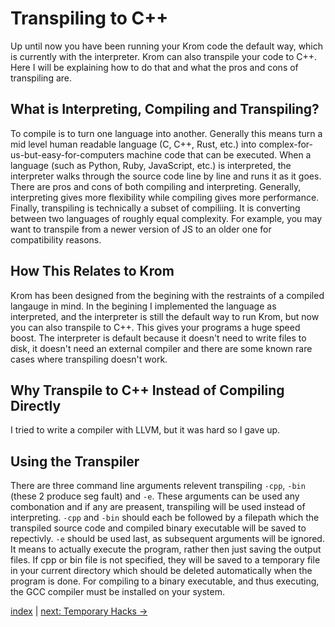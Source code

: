 # Transpiling to C++

Up until now you have been running your Krom code the default way, which is currently with the interpreter. Krom can also transpile your code to C++. Here I will be explaining how to do that and what the pros and cons of transpiling are.

## What is Interpreting, Compiling and Transpiling?
To compile is to turn one language into another. Generally this means turn a mid level human readable language (C, C++, Rust, etc.) into complex-for-us-but-easy-for-computers machine code that can be executed. When a language (such as Python, Ruby, JavaScript, etc.) is interpreted, the interpreter walks through the source code line by line and runs it as it goes. There are pros and cons of both compiling and interpreting. Generally, interpreting gives more flexibility while compiling gives more performance. Finally, transpiling is technically a subset of compiliing. It is converting between two languages of roughly equal complexity. For example, you may want to transpile from a newer version of JS to an older one for compatibility reasons.

## How This Relates to Krom
Krom has been designed from the begining with the restraints of a compiled langauge in mind. In the begining I implemented the language as interpreted, and the interpreter is still the default way to run Krom, but now you can also transpile to C++. This gives your programs a huge speed boost. The interpreter is default because it doesn't need to write files to disk, it doesn't need an external compiler and there are some known rare cases where transpiling doesn't work.

## Why Transpile to C++ Instead of Compiling Directly
I tried to write a compiler with LLVM, but it was hard so I gave up.

## Using the Transpiler
There are three command line arguments relevent transpiling `-cpp`, `-bin` (these 2 produce seg fault) and `-e`. These arguments can be used any combonation and if any are preasent, transpiling will be used instead of interpreting. `-cpp` and `-bin` should each be followed by a filepath which the transpiled source code and compiled binary executable will be saved to repectivly. `-e` should be used last, as subsequent arguments will be ignored. It means to actually execute the program, rather then just saving the output files. If cpp or bin file is not specified, they will be saved to a temporary file in your current directory which should be deleted automatically when the program is done. For compiling to a binary executable, and thus executing, the GCC compiler must be installed on your system.

[index](index.md) | [next: Temporary Hacks ->](7_temporary_hacks.md)
